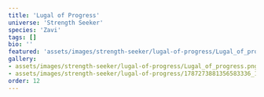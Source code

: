 ```yaml
---
title: 'Lugal of Progress'
universe: 'Strength Seeker'
species: 'Zavi'
tags: []
bio: ''
featured: 'assets/images/strength-seeker/lugal-of-progress/Lugal_of_progress.png'
gallery:
- assets/images/strength-seeker/lugal-of-progress/Lugal_of_progress.png
- assets/images/strength-seeker/lugal-of-progress/1787273881356583336_1.jpg
order: 12
---
```


